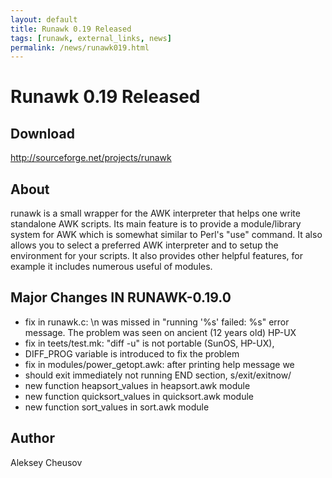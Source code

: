 ```yaml
---
layout: default
title: Runawk 0.19 Released
tags: [runawk, external_links, news]
permalink: /news/runawk019.html
---
```


Runawk 0.19 Released
====================

Download
--------

<http://sourceforge.net/projects/runawk>

About
-----

runawk is a small wrapper for the AWK interpreter that helps one write
standalone AWK scripts. Its main feature is to provide a module/library
system for AWK which is somewhat similar to Perl's "use" command. It
also allows you to select a preferred AWK interpreter and to setup the
environment for your scripts. It also provides other helpful features,
for example it includes numerous useful of modules.

Major Changes IN RUNAWK-0.19.0
------------------------------

+ fix in runawk.c: \n was missed in "running '%s' failed: %s" error 
  message. The problem was seen on ancient (12 years old) HP-UX 
+ fix in teets/test.mk: "diff -u" is not portable (SunOS, HP-UX), 
+ DIFF_PROG variable is introduced to fix the problem 
+ fix in modules/power_getopt.awk: after printing help message we 
+ should exit immediately not running END section, s/exit/exitnow/ 
+ new function heapsort_values in heapsort.awk module 
+ new function quicksort_values in quicksort.awk module 
+ new function sort_values in sort.awk module 

Author
------

Aleksey Cheusov 
